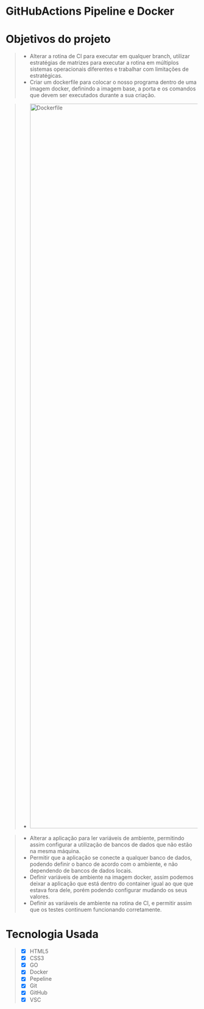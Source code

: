 ﻿# GitHubActions Pipeline e Docker

# Objetivos do projeto
> - Alterar a rotina de CI para executar em qualquer branch, utilizar estratégias de matrizes para executar a rotina em múltiplos sistemas operacionais diferentes e trabalhar com limitações de estratégicas.
> - Criar um dockerfile para colocar o nosso programa dentro de uma imagem docker, definindo a imagem base, a porta e os comandos que devem ser executados durante a sua criação.

> - <img width="1896" alt="Dockerfile" src="https://github.com/edsonebonelli/GitHubActions_Docker_Pipelines/assets/98748057/2418534f-4880-41fe-a802-fbc1c16aec68">

> - Alterar a aplicação para ler variáveis de ambiente, permitindo assim configurar a utilização de bancos de dados que não estão na mesma máquina.
> - Permitir que a aplicação se conecte a qualquer banco de dados, podendo definir o banco de acordo com o ambiente, e não dependendo de bancos de dados locais.
> - Definir variáveis de ambiente na imagem docker, assim podemos deixar a aplicação que está dentro do container igual ao que que estava fora dele, porém podendo configurar mudando os seus valores.
> - Definir as variáveis de ambiente na rotina de CI, e permitir assim que os testes continuem funcionando corretamente.

# Tecnologia Usada
> - [x] HTML5
> - [x] CSS3
> - [x] GO
> - [x] Docker
> - [x] Pepeline
> - [x] Git
> - [x] GitHub
> - [x] VSC

